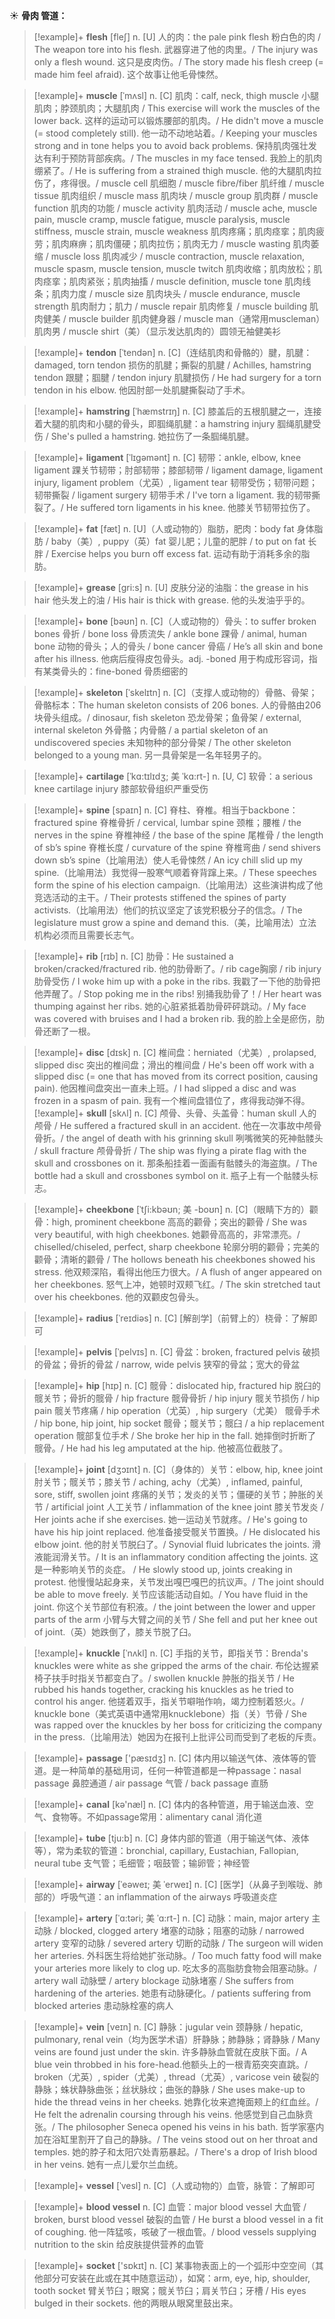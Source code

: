 ☀ <span class="category">**骨肉 管道：**</span>
>[!example]+ <span class="vocabulary">**flesh**</span> [fleʃ] 
> <span class="definition">n. [U] 人的肉：</span>the pale pink flesh 粉白色的肉 / The weapon tore into his flesh. 武器穿进了他的肉里。/ The injury was only a flesh wound. 这只是皮肉伤。/ The story made his flesh creep (= made him feel afraid). 这个故事让他毛骨悚然。
                      
>[!example]+ <span class="vocabulary">**muscle**</span> [ˈmʌsl]
> <span class="definition">n. [C] 肌肉：</span>calf, neck, thigh muscle 小腿肌肉；脖颈肌肉；大腿肌肉 / This exercise will work the muscles of the lower back. 这样的运动可以锻炼腰部的肌肉。/ He didn't move a muscle (= stood completely still). 他一动不动地站着。/ Keeping your muscles strong and in tone helps you to avoid back problems. 保持肌肉强壮发达有利于预防背部疾病。/ The muscles in my face tensed. 我脸上的肌肉绷紧了。/ He is suffering from a strained thigh muscle. 他的大腿肌肉拉伤了，疼得很。/ muscle cell 肌细胞 / muscle fibre/fiber 肌纤维 / muscle tissue 肌肉组织 / muscle mass 肌肉块 / muscle group 肌肉群 / muscle function 肌肉的功能 / muscle activity 肌肉活动 / muscle ache, muscle pain, muscle cramp, muscle fatigue, muscle paralysis, muscle stiffness, muscle strain, muscle weakness 肌肉疼痛；肌肉痉挛；肌肉疲劳；肌肉麻痹；肌肉僵硬；肌肉拉伤；肌肉无力 / muscle wasting 肌肉萎缩 / muscle loss 肌肉减少 / muscle contraction, muscle relaxation, muscle spasm, muscle tension, muscle twitch 肌肉收缩；肌肉放松；肌肉痉挛；肌肉紧张；肌肉抽搐 / muscle definition, muscle tone 肌肉线条；肌肉力度 / muscle size 肌肉块头 / muscle endurance, muscle strength 肌肉耐力；肌力 / muscle repair 肌肉修复 / muscle building 肌肉健美 / muscle builder 肌肉健身器 / muscle man（通常用muscleman）肌肉男 / muscle shirt（美）（显示发达肌肉的）圆领无袖健美衫
           
>[!example]+ <span class="vocabulary">**tendon**</span> [ˈtendən]
> <span class="definition">n. [C]（连结肌肉和骨骼的）腱，肌腱：</span>damaged, torn tendon 损伤的肌腱；撕裂的肌腱 / Achilles, hamstring tendon 跟腱；腘腱 / tendon injury 肌腱损伤 / He had surgery for a torn tendon in his elbow. 他因肘部一处肌腱撕裂动了手术。

>[!example]+ <span class="vocabulary">**hamstring**</span> [ˈhæmstrɪŋ]
> <span class="definition">n. [C] 膝盖后的五根肌腱之一，连接着大腿的肌肉和小腿的骨头，即腘绳肌腱：</span>a hamstring injury 腘绳肌腱受伤 / She's pulled a hamstring. 她拉伤了一条腘绳肌腱。
           
>[!example]+ <span class="vocabulary">**ligament**</span> [ˈlɪgəmənt]
> <span class="definition">n. [C] 韧带：</span>ankle, elbow, knee ligament 踝关节韧带；肘部韧带；膝部韧带 / ligament damage, ligament injury, ligament problem（尤英）, ligament tear 韧带受伤；韧带问题；韧带撕裂 / ligament surgery 韧带手术 / I've torn a ligament. 我的韧带撕裂了。/ He suffered torn ligaments in his knee. 他膝关节韧带拉伤了。

>[!example]+ <span class="vocabulary">**fat**</span> [fæt] 
> <span class="definition">n. [U]（人或动物的）脂肪，肥肉：</span>body fat 身体脂肪 / baby（美）, puppy（英）fat 婴儿肥；儿童的肥胖 / to put on fat 长胖 / Exercise helps you burn off excess fat. 运动有助于消耗多余的脂肪。
           
>[!example]+ <span class="vocabulary">**grease**</span> [gri:s]
> <span class="definition">n. [U] 皮肤分泌的油脂：</span>the grease in his hair 他头发上的油 / His hair is thick with grease. 他的头发油乎乎的。

>[!example]+ <span class="vocabulary">**bone**</span> [bəʊn] 
> <span class="definition">n. [C]（人或动物的）骨头：</span>to suffer broken bones 骨折 / bone loss 骨质流失 / ankle bone 踝骨 / animal, human bone 动物的骨头；人的骨头 / bone cancer 骨癌 / He’s all skin and bone after his illness. 他病后瘦得皮包骨头。<span class="definition">adj. -boned 用于构成形容词，指有某类骨头的：</span>fine-boned 骨质细密的
           
>[!example]+ <span class="vocabulary">**skeleton**</span> [ˈskelɪtn]
> <span class="definition">n. [C]（支撑人或动物的）骨骼、骨架；骨骼标本：</span>The human skeleton consists of 206 bones. 人的骨骼由206块骨头组成。/ dinosaur, fish skeleton 恐龙骨架；鱼骨架 / external, internal skeleton 外骨骼；内骨骼 / a partial skeleton of an undiscovered species 未知物种的部分骨架 / The other skeleton belonged to a young man. 另一具骨架是一名年轻男子的。            

>[!example]+ <span class="vocabulary">**cartilage**</span> [ˈkɑ:tɪlɪdʒ; 美 ˈkɑ:rt-]
> <span class="definition">n. [U, C] 软骨：</span>a serious knee cartilage injury 膝部软骨组织严重受伤          
           
>[!example]+ <span class="vocabulary">**spine**</span> [spaɪn]
> <span class="definition">n. [C] 脊柱、脊椎。相当于backbone：</span>fractured spine 脊椎骨折 / cervical, lumbar spine 颈椎；腰椎 / the nerves in the spine 脊椎神经 / the base of the spine 尾椎骨 / the length of sb’s spine 脊椎长度 / curvature of the spine 脊椎弯曲 / send shivers down sb’s spine（比喻用法）使人毛骨悚然 / An icy chill slid up my spine.（比喻用法）我觉得一股寒气顺着脊背蹿上来。/ These speeches form the spine of his election campaign.（比喻用法）这些演讲构成了他竞选活动的主干。/ Their protests stiffened the spines of party activists.（比喻用法）他们的抗议坚定了该党积极分子的信念。/ The legislature must grow a spine and demand this.（美，比喻用法）立法机构必须而且需要长志气。
    
>[!example]+ <span class="vocabulary">**rib**</span> [rɪb]
> <span class="definition">n. [C] 肋骨：</span>He sustained a broken/cracked/fractured rib. 他的肋骨断了。/ rib cage胸廓 / rib injury 肋骨受伤 / I woke him up with a poke in the ribs. 我戳了一下他的肋骨把他弄醒了。/ Stop poking me in the ribs! 别捅我肋骨了！/ Her heart was thumping against her ribs. 她的心脏紧抵着肋骨砰砰跳动。/ My face was covered with bruises and I had a broken rib. 我的脸上全是瘀伤，肋骨还断了一根。

>[!example]+ <span class="vocabulary">**disc**</span> [dɪsk]
> <span class="definition">n. [C] 椎间盘：</span>herniated（尤美）, prolapsed, slipped disc 突出的椎间盘；滑出的椎间盘 / He's been off work with a slipped disc (= one that has moved from its correct position, causing pain). 他因椎间盘突出一直未上班。/ I had slipped a disc and was frozen in a spasm of pain. 我有一个椎间盘错位了，疼得我动弹不得。
>[!example]+ <span class="vocabulary">**skull**</span> [skʌl]
> <span class="definition">n. [C] 颅骨、头骨、头盖骨：</span>human skull 人的颅骨 / He suffered a fractured skull in an accident. 他在一次事故中颅骨骨折。/ the angel of death with his grinning skull 咧嘴微笑的死神骷髅头 / skull fracture 颅骨骨折 / The ship was flying a pirate flag with the skull and crossbones on it. 那条船挂着一面画有骷髅头的海盗旗。/ The bottle had a skull and crossbones symbol on it. 瓶子上有一个骷髅头标志。
      
>[!example]+ <span class="vocabulary">**cheekbone**</span> [ˈtʃi:kbəʊn; 美 -boʊn]
> <span class="definition">n. [C]（眼睛下方的）颧骨：</span>high, prominent cheekbone 高高的颧骨；突出的颧骨 / She was very beautiful, with high cheekbones. 她颧骨高高的，非常漂亮。/ chiselled/chiseled, perfect, sharp cheekbone 轮廓分明的颧骨；完美的颧骨；清晰的颧骨 / The hollows beneath his cheekbones showed his stress. 他双颊深陷，看得出他压力很大。/ A flush of anger appeared on her cheekbones. 怒气上冲，她顿时双颊飞红。/ The skin stretched taut over his cheekbones. 他的双颧皮包骨头。

>[!example]+ <span class="vocabulary">**radius**</span> [ˈreɪdiəs]
> <span class="definition">n. [C] [解剖学]（前臂上的）桡骨：</span>了解即可                      

>[!example]+ <span class="vocabulary">**pelvis**</span> [ˈpelvɪs]
> <span class="definition">n. [C] 骨盆：</span>broken, fractured pelvis 破损的骨盆；骨折的骨盆 / narrow, wide pelvis 狭窄的骨盆；宽大的骨盆

>[!example]+ <span class="vocabulary">**hip**</span> [hɪp]
> <span class="definition">n. [C] 髋骨：</span>dislocated hip, fractured hip 脱臼的髋关节；骨折的髋骨 / hip fracture 髋骨骨折 / hip injury 髋关节损伤 / hip pain 髋关节疼痛 / hip operation（尤英）, hip surgery（尤美） 髋骨手术 / hip bone, hip joint, hip socket 髋骨；髋关节；髋臼 / a hip replacement operation 髋部复位手术 / She broke her hip in the fall. 她摔倒时折断了髋骨。/ He had his leg amputated at the hip. 他被高位截肢了。
           
>[!example]+ <span class="vocabulary">**joint**</span> [dʒɔɪnt]
> <span class="definition">n. [C]（身体的）关节：</span>elbow, hip, knee joint 肘关节；髋关节；膝关节 / aching, achy（尤美）, inflamed, painful, sore, stiff, swollen joint 疼痛的关节；发炎的关节；僵硬的关节；肿胀的关节 / artificial joint 人工关节 / inflammation of the knee joint 膝关节发炎 / Her joints ache if she exercises. 她一运动关节就疼。/ He's going to have his hip joint replaced. 他准备接受髋关节置换。/ He dislocated his elbow joint. 他的肘关节脱臼了。/ Synovial fluid lubricates the joints. 滑液能润滑关节。/ It is an inflammatory condition affecting the joints. 这是一种影响关节的炎症。 / He slowly stood up, joints creaking in protest. 他慢慢站起身来，关节发出嘎巴嘎巴的抗议声。/ The joint should be able to move freely. 关节应该能活动自如。/ You have fluid in the joint. 你这个关节部位有积液。/ the joint between the lower and upper parts of the arm 小臂与大臂之间的关节 / She fell and put her knee out of joint.（英）她跌倒了，膝关节脱了臼。
    
>[!example]+ <span class="vocabulary">**knuckle**</span> [ˈnʌkl]
> <span class="definition">n. [C] 手指的关节，即指关节：</span>Brenda's knuckles were white as she gripped the arms of the chair. 布伦达握紧椅子扶手时指关节都变白了。/ swollen knuckle 肿胀的指关节 / He rubbed his hands together, cracking his knuckles as he tried to control his anger. 他搓着双手，指关节噼啪作响，竭力控制着怒火。/ knuckle bone（美式英语中通常用knucklebone）指（关）节骨 / She was rapped over the knuckles by her boss for criticizing the company in the press.（比喻用法）她因为在报刊上批评公司而受到了老板的斥责。

>[!example]+ <span class="vocabulary">**passage**</span> ['pæsɪdӡ] 
> <span class="definition">n. [C] 体内用以输送气体、液体等的管道。是一种简单的基础用词，任何一种管道都是一种passage：</span>nasal passage 鼻腔通道 / air passage 气管 / back passage 直肠

>[!example]+ <span class="vocabulary">**canal**</span> [kə'næl] 
> <span class="definition">n. [C] 体内的各种管道，用于输送血液、空气、食物等。不如passage常用：</span>alimentary canal 消化道

>[!example]+ <span class="vocabulary">**tube**</span> [tju:b] 
> <span class="definition">n. [C] 身体内部的管道（用于输送气体、液体等），常为柔软的管道：</span>bronchial, capillary, Eustachian, Fallopian, neural tube 支气管；毛细管；咽鼓管；输卵管；神经管
           
>[!example]+ <span class="vocabulary">**airway**</span> [ˈeəweɪ; 美 ˈerweɪ]
> <span class="definition">n. [C] [医学]（从鼻子到喉咙、肺部的）呼吸气道：</span>an inflammation of the airways 呼吸道炎症
           
>[!example]+ <span class="vocabulary">**artery**</span> [ˈɑ:təri; 美 ˈɑ:rt-]
> <span class="definition">n. [C] 动脉：</span>main, major artery 主动脉 / blocked, clogged artery 堵塞的动脉；阻塞的动脉 / narrowed artery 变窄的动脉 / severed artery 切断的动脉 / The surgeon will widen her arteries. 外科医生将给她扩张动脉。/ Too much fatty food will make your arteries more likely to clog up. 吃太多的高脂肪食物会阻塞动脉。/ artery wall 动脉壁 / artery blockage 动脉堵塞 / She suffers from hardening of the arteries. 她患有动脉硬化。/ patients suffering from blocked arteries 患动脉栓塞的病人
       
>[!example]+ <span class="vocabulary">**vein**</span> [veɪn]
> <span class="definition">n. [C] 静脉：</span>jugular vein 颈静脉 / hepatic, pulmonary, renal vein（均为医学术语）肝静脉；肺静脉；肾静脉 / Many veins are found just under the skin. 许多静脉血管就在皮肤下面。/ A blue vein throbbed in his fore-head.他额头上的一根青筋突突直跳。/ broken（尤英）, spider（尤美）, thread（尤英）, varicose vein 破裂的静脉；蛛状静脉曲张；丝状脉纹；曲张的静脉 / She uses make-up to hide the thread veins in her cheeks. 她靠化妆来遮掩面颊上的红血丝。/ He felt the adrenalin coursing through his veins. 他感觉到自己血脉贲张。/ The philosopher Seneca opened his veins in his bath. 哲学家塞内加在浴缸里割开了自己的静脉。/ The veins stood out on her throat and temples. 她的脖子和太阳穴处青筋暴起。/ There's a drop of Irish blood in her veins. 她有一点儿爱尔兰血统。

>[!example]+ <span class="vocabulary">**vessel**</span> [ˈvesl]
> <span class="definition">n. [C]（人或动物的）血管，脉管：</span>了解即可

>[!example]+ <span class="vocabulary">**blood vessel**</span>
> <span class="definition">n. [C] 血管：</span>major blood vessel 大血管 / broken, burst blood vessel 破裂的血管 / He burst a blood vessel in a fit of coughing. 他一阵猛咳，咳破了一根血管。/ blood vessels supplying nutrition to the skin 给皮肤提供营养的血管

>[!example]+ <span class="vocabulary">**socket**</span> ['sɒkɪt] 
> <span class="definition">n. [C] 某事物表面上的一个弧形中空空间（其他部分可安装在此或在其中随意运动），如窝：</span>arm, eye, hip, shoulder, tooth socket 臂关节臼；眼窝；髋关节臼；肩关节臼；牙槽 / His eyes bulged in their sockets. 他的两眼从眼窝里鼓出来。


